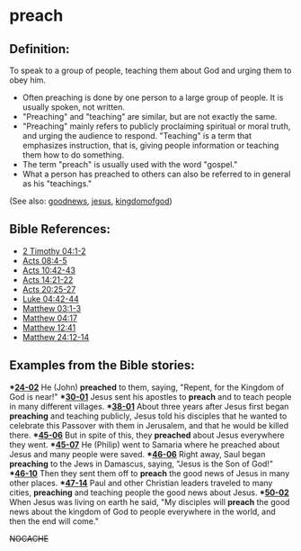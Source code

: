 # preach #

## Definition: ##

To speak to a group of people, teaching them about God and urging them to obey him.

 * Often preaching is done by one person to a large group of people. It is usually spoken, not written.
 * "Preaching" and "teaching" are similar, but are not exactly the same.
 * "Preaching" mainly refers to publicly proclaiming spiritual or moral truth, and urging the audience to respond. "Teaching" is a term that emphasizes instruction, that is, giving people information or teaching them how to do something.
 * The term "preach" is usually used with the word "gospel."
 * What a person has preached to others can also be referred to in general as his "teachings."

(See also: [goodnews](../kt/goodnews.md), [jesus](../kt/jesus.md), [kingdomofgod](../kt/kingdomofgod.md))

## Bible References: ##

* [2 Timothy 04:1-2](https://door43.org/en/bible/notes/2ti/04/01)
* [Acts 08:4-5](https://door43.org/en/bible/notes/act/08/04)
* [Acts 10:42-43](https://door43.org/en/bible/notes/act/10/42)
* [Acts 14:21-22](https://door43.org/en/bible/notes/act/14/21)
* [Acts 20:25-27](https://door43.org/en/bible/notes/act/20/25)
* [Luke 04:42-44](https://door43.org/en/bible/notes/luk/04/42)
* [Matthew 03:1-3](https://door43.org/en/bible/notes/mat/03/01)
* [Matthew 04:17](https://door43.org/en/bible/notes/mat/04/17)
* [Matthew 12:41](https://door43.org/en/bible/notes/mat/12/41)
* [Matthew 24:12-14](https://door43.org/en/bible/notes/mat/24/12)

## Examples from the Bible stories: ##

  __*[24-02](https://door43.org/en/obs/notes/frames/24-02)__ He (John) __preached__ to them, saying, "Repent, for the Kingdom of God is near!"
  __*[30-01](https://door43.org/en/obs/notes/frames/30-01)__ Jesus sent his apostles to __preach__ and to teach people in many different villages. 
  __*[38-01](https://door43.org/en/obs/notes/frames/38-01)__ About three years after Jesus first began __preaching__ and teaching publicly, Jesus told his disciples that he wanted to celebrate this Passover with them in Jerusalem, and that he would be killed there.
  __*[45-06](https://door43.org/en/obs/notes/frames/45-06)__ But in spite of this, they __preached__ about Jesus everywhere they went.
  __*[45-07](https://door43.org/en/obs/notes/frames/45-07)__ He (Philip) went to Samaria where he preached about Jesus and many people were saved. 
  __*[46-06](https://door43.org/en/obs/notes/frames/46-06)__ Right away, Saul began __preaching__ to the Jews in Damascus, saying, "Jesus is the Son of God!" 
  __*[46-10](https://door43.org/en/obs/notes/frames/46-10)__ Then they sent them off to __preach__ the good news of Jesus in many other places. 
  __*[47-14](https://door43.org/en/obs/notes/frames/47-14)__ Paul and other Christian leaders traveled to many cities, __preaching__ and teaching people the good news about Jesus. 
  __*[50-02](https://door43.org/en/obs/notes/frames/50-02)__ When Jesus was living on earth he said, "My disciples will __preach__ the good news about the kingdom of God to people everywhere in the world, and then the end will come."



~~NOCACHE~~